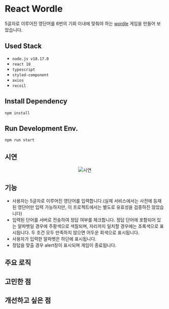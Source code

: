 # React Wordle

5글자로 이루어진 영단어를 6번의 기회 이내에 맞춰야 하는 [wordle](https://www.nytimes.com/games/wordle/index.html) 게임을 만들어 보았습니다.

## Used Stack

- `node.js v18.17.0`
- `react 18`
- `typescript`
- `styled-component`
- `axios`
- `recoil`

## Install Dependency

```
npm install
```

## Run Development Env.

```
npm run start
```

## 시연

<div align="center">

![시연](https://github.com/hjhj97/blog.gatsby/assets/37234431/f08ac13d-f309-4c90-9fe7-a71654f2019a)

</div>

## 기능

- 사용자는 5글자로 이루어진 영단어를 입력합니다.(실제 서비스에서는 사전에 등재된 영단어만 입력 가능하지만, 이 프로젝트에서는 별도로 유효성을 검증하진 않았습니다)
- 입력된 단어를 서버로 전송하여 정답 여부를 체크합니다. 정답 단어에 포함되어 있는 알파벳일 경우에 주황색으로 색칠되며, 자리까지 일치할 경우에는 초록색으로 표시됩니다. 두 조건 모두 만족하지 않으면 어두운 회색으로 표시됩니다.
- 사용자가 입력한 알파벳은 하단에 표시됩니다.
- 정답을 맞출 경우 alert창이 표시되며 게임이 종료됩니다.

## 주요 로직

## 고민한 점

## 개선하고 싶은 점
